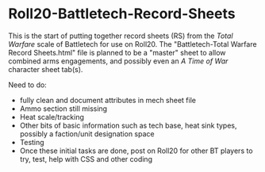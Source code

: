 # Roll20-Battletech-Record-Sheets

This is the start of putting together record sheets (RS) from the *Total Warfare* scale of Battletech for use on Roll20. The "Battletech-Total Warfare Record Sheets.html" file is planned to be a "master" sheet to allow combined arms engagements, and possibly even an *A Time of War* character sheet tab(s).

Need to do:
- fully clean and document attributes in mech sheet file
- Ammo section still missing
- Heat scale/tracking
- Other bits of basic information such as tech base, heat sink types, possibly a faction/unit designation space
- Testing
- Once these initial tasks are done, post on Roll20 for other BT players to try, test, help with CSS and other coding
